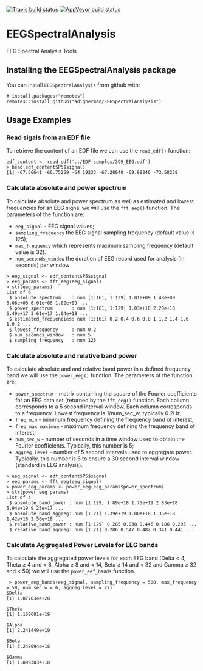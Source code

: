 <!-- badges: start -->
[![Travis build status](https://travis-ci.com/adigherman/EEGSpectralAnalysis.svg?branch=master)](https://travis-ci.com/adigherman/EEGSpectralAnalysis)
[![AppVeyor build status](https://ci.appveyor.com/api/projects/status/github/adigherman/EEGSpectralAnalysis?branch=master&svg=true)](https://ci.appveyor.com/project/adigherman/EEGSpectralAnalysis)
<!-- badges: end -->

# EEGSpectralAnalysis
EEG Spectral Analysis Tools

## Installing the EEGSpectralAnalysis package

You can install `EEGSpectralAnalysis` from github with:
``` {r}
# install.packages("remotes")
remotes::install_github("adigherman/EEGSpectralAnalysis")
```

## Usage Examples

### Read sigals from an EDF file

To retrieve the content of an EDF file we can use the `read_edf()` function:

``` {r}
edf_content <- read_edf('../EDF-samples/3O9_EEG.edf')
> head(edf_content$P5$signal)
[1] -67.66641 -66.75259 -64.19233 -67.28040 -69.98246 -73.58258
```

### Calculate absolute and power spectrum

To calculate absolute and power spectrum as well as estimated and lowest frequencies for an EEG signal we will use the `fft_eeg()` function. The parameters of the function are:

* `eeg_signal` - EEG signal values;
* `sampling_frequency` the EEG signal sampling frequency (default value is 125);
* `max_frequency` which represents maximum sampling frequency (default value is 32).
* `num_seconds_window` the duration of EEG record used for analysis (in seconds) per window

``` {r}
> eeg_signal <- edf_content$P5$signal
> eeg_params <- fft_eeg(eeg_signal)
> str(eeg_params)
List of 6
 $ absolute_spectrum    : num [1:161, 1:129] 1.01e+09 1.48e+09 8.06e+08 6.01e+08 1.02e+09 ...
 $ power_spectrum       : num [1:161, 1:129] 1.03e+18 2.20e+18 6.49e+17 3.61e+17 1.04e+18 ...
 $ estimated_frequencies: num [1:161] 0.2 0.4 0.6 0.8 1 1.2 1.4 1.6 1.8 2 ...
 $ lowest_frequency     : num 0.2
 $ num_seconds_window   : num 5
 $ sampling_frequency   : num 125
```

### Calculate absolute and relative band power

To calculate absolute and and relative band power in a defined frequency band we will use the `power_eeg()` function. The parameters of the function are:

* `power_spectrum` -  matrix containing the square of the Fourier coefficients for an EEG data set (returned by the `fft_eeg()` function. Each column corresponds to a 5 second interval window. Each column corresponds to a frequency. Lowest frequency is 1/num_sec_w, typically 0.2Hz;
* `freq_min` - minimum frequency defining the frequency band of interest;
* `freq_max maximum` - maximum frequency defining the frequency band of interest;
* `num_sec_w` - number of seconds in a time window used to obtain the Fourier coefficients. Typically, this number is 5;
* `aggreg_level` - number of 5 second intervals used to aggregate power. Typically, this number is 6 to ensure a 30 second interval window (standard in EEG analysis).

``` {r}
> eeg_signal <- edf_content$P5$signal
> eeg_params <- fft_eeg(eeg_signal)
> power_eeg_params <- power_eeg(eeg_params$power_spectrum)
> str(power_eeg_params)
List of 4
 $ absolute_band_power : num [1:129] 1.89e+18 1.75e+19 2.83e+18 5.94e+19 9.25e+17 ...
 $ absolute_band_aggreg: num [1:21] 1.39e+19 1.80e+18 1.35e+18 1.42e+18 2.56e+18 ...
 $ relative_band_power : num [1:129] 0.285 0.038 0.446 0.186 0.293 ...
 $ relative_band_aggreg: num [1:21] 0.286 0.547 0.482 0.341 0.441 ...
 ```
 
### Calculate Aggregated Power Levels for EEG bands
 
 To calculate the aggregated power levels for each EEG band (Delta < 4, Theta ≥ 4 and < 8, Alpha ≥ 8 and < 14, Beta ≥ 14 and < 32 and Gamma ≥ 32 and < 50) we will use the `power_eef_bands` function.
``` {r}
 > power_eeg_bands(eeg_signal, sampling_frequency = 500, max_frequency = 50, num_sec_w = 6, aggreg_level = 27)
$Delta
[1] 1.077034e+20

$Theta
[1] 1.169681e+19

$Alpha
[1] 2.241449e+19

$Beta
[1] 3.248094e+18

$Gamma
[1] 1.899383e+18
```
